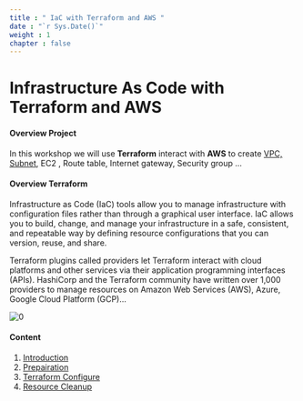 ```yaml
---
title : " IaC with Terraform and AWS "
date : "`r Sys.Date()`"
weight : 1
chapter : false
---
```


# Infrastructure As Code with Terraform and AWS

#### Overview Project

In this workshop we will use **Terraform** interact with **AWS** to create
[VPC, Subnet](https://nonotnonez.github.io/ws-0001/3-tfconfig/3.1-vpcsubnet/),
EC2 , Route table, Internet gateway, Security group ...

#### Overview Terraform

Infrastructure as Code (IaC) tools allow you to manage infrastructure with configuration files rather than through a graphical user interface. IaC allows you to build, change, and manage your infrastructure in a safe, consistent, and repeatable way by defining resource configurations that you can version, reuse, and share.

Terraform plugins called providers let Terraform interact with cloud platforms and other services via their application programming interfaces (APIs). HashiCorp and the Terraform community have written over 1,000 providers to manage resources on Amazon Web Services (AWS), Azure, Google Cloud Platform (GCP)...

![0](/ws-0001/images/1/tf-hashicorp.png?featherlight=false&width=50pc)

#### Content

1. [Introduction](/ws-0001/1-intro/)
2. [Prepairation](/ws-0001/2-prepair/)
3. [Terraform Configure](/ws-0001/3-tfconfig/)
4. [Resource Cleanup](/ws-0001/4-cleanup/)